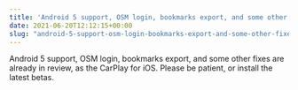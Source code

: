 ```yaml
---
title: 'Android 5 support, OSM login, bookmarks export, and some other fixes are already in review, as the CarPlay for iOS'
date: 2021-06-20T12:12:15+00:00
slug: "android-5-support-osm-login-bookmarks-export-and-some-other-fixes-are-already-in-review-as-the-carplay-for-ios"
---
```


Android 5 support, OSM login, bookmarks export, and some other fixes are already in review, as the CarPlay for iOS. Please be patient, or install the latest betas.

